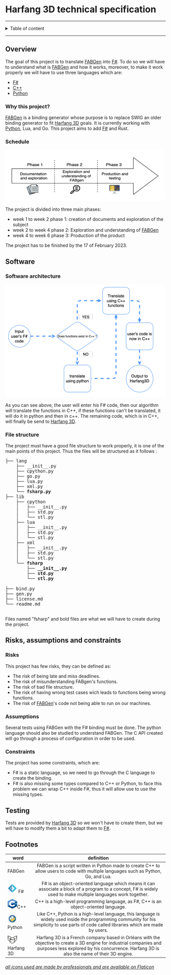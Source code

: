 

#  Harfang 3D technical specification

<hr>

<details><summary>Table of content</summary>

- [Overview](#overview)
	- [Why this project?](#why-this-project)
	- [Schedule](#schedule)
- [Software](#software)
	- [Software architecture](#software-architecture)
	- [File structure](#file-structure)
- [Risk, assumptions and constraints](#risks-assumptions-and-constraints)
	- [Risks](#risks)
	- [Assumptions](#assumptions)
	- [Constraints](#constraints)
- [testing](#testing)
- [Footnotes](#footnotes)

</details>

<hr>


## Overview

The goal of this project is to translate [FABGen](#FABGen) into [F#](#F#). To do so we will have to understand what is [FABGen](#FABGen) and how it works, moreover, to make it work properly we will have to use three languages which are: 
- [F#](#F#)
- [C++](#C++)
- [Python](#Python)

### Why this project?

[FABGen](#FABGen) is a binding generator whose purpose is to replace SWIG an older binding generator to fit [Harfang 3D](#Harfang3D) goals. It is currently working with [Python](#Python), Lua, and Go. This project aims to add [F#](#F#) and Rust.

### Schedule


<img src="./Images/ProjectPhases.png" width="500" height="160" />

The project is divided into three main phases: 

- week 1 to week 2 phase 1: creation of documents and exploration of the subject
- week 2 to week 4 phase 2: Exploration and understanding of [FABGen](#FABGen)
- week 4 to week 6 phase 3: Production of the product

The project has to be finished by the 17 of February 2023.

## Software



### Software architecture 

![](./Images/Schema.png)

As you can see above, the user will enter his F# code, then our algorithm will translate the functions in C++, if these functions can't be translated, it will do it in python and then in c++. The remaining code, which is in C++, will finally be send to [Harfang 3D](#Harfang3D).


### File structure

The project must have a good file structure to work properly, it is one of the main points of this project. Thus the files will be structured as it follows :

<pre>
├── lang
	├── __init__.py
	├── cpython.py
	├── go.py
	├── lua.py
	├── xml.py
	<b>└── fsharp.py</b>
├── lib
	├── cpython
	│	├── __init__.py
	│	├── std.py
	│	└── stl.py
	├── lua
	│	├── __init__.py
	│	├── std.py
	│	└── stl.py
	├── xml
	│	├── __init__.py
	│	├── std.py
	│	└── stl.py
	<b>└── fsharp
		├── __init__.py
		├── std.py
		└── stl.py
		</b>
├── bind.py
├── gen.py
├── license.md
└── readme.md	

</pre>

Files named "fsharp" and bold files are what we will have to create during the project.

## Risks, assumptions and constraints

### Risks

This project has few risks, they can be defined as:
- The risk of being late and miss deadlines.
- The risk of misunderstanding FABgen's functions.
- The risk of bad file structure.
- The risk of having wrong test cases wich leads to functions being wrong functions.
- The risk of [FABGen](#FABGen)'s code not being able to run on our machines.


### Assumptions

Several tests using FABGen with the F# binding must be done.
The python language should also be studied to understand FABGen.
The C API created will go through a process of configuration in order to be used.

### Constraints

The project has some constraints, which are:

- F# is a static language, so we need to go through the C language to create the binding.
- F# is also missing some types  compared to C++ or Python, to face this problem we can wrap C++ inside F#, thus it will allow use to use the missing types.

## Testing

Tests are provided by [Harfang 3D](#Harfang3D) so we won't have to create them, but we will have to modify them a bit to adapt them to [F#](#F#).

## Footnotes
|word|definition|
|-----|:----:|
|<span id="FABGen">FABGen</span>   | FABGen is a script written in Python made to create C++ to allow users to code with multiple languages such as Python, Go, and Lua.|
|<img src="./Images/Fsharp_logo.png" width="30" height="30" /> <span id="F#">F#</span>| F# is an object-oriented language which means it can associate a block of a program to a concept, F# is widely used to make multiple languages work together.|
|<img src="./Images/CppLogo.png" width="30" height="30" /><span id="C++">C++</span>| C++ is a high-level programming language, as F#, C++ is an object-oriented language.|
|<img src="./Images/PythonLogo.png" width="30" height="30" /><span id="Python">Python</span>| Like C++, Python is a high-level language, this language is widely used inside the programming community for his simplicity to use parts of code called libraries which are made by users.|
|<img src="./Images/HarfangLogo.png" width="30" height="30" /><span id="Harfang3D">Harfang 3D</span>| Harfang 3D is a French company based in Orléans with the objective to create a 3D engine for industrial companies and purposes less explored by his concurrence. Harfang 3D is also the name of their 3D engine. |



###### [all icons used are made by professionals and are available on Flaticon](https://www.flaticon.com/)
